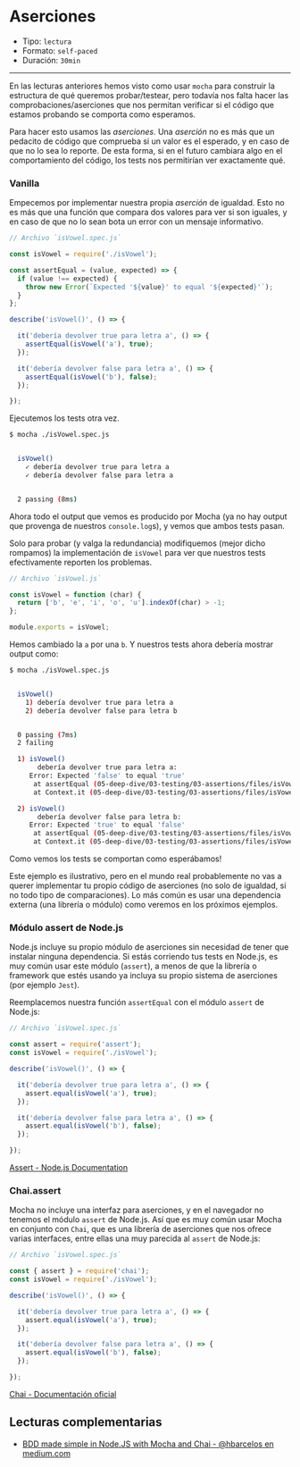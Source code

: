 # Aserciones

* Tipo: `lectura`
* Formato: `self-paced`
* Duración: `30min`

***

En las lecturas anteriores hemos visto como usar `mocha` para construir la
estructura de qué queremos probar/testear, pero todavía nos falta hacer las
comprobaciones/aserciones que nos permitan verificar si el código que estamos
probando se comporta como esperamos.

Para hacer esto usamos las _aserciones_. Una _aserción_ no es más que un
pedacito de código que comprueba si un valor es el esperado, y en caso de que no
lo sea lo reporte. De esta forma, si en el futuro cambiara algo en el
comportamiento del código, los tests nos permitirían ver exactamente qué.

### Vanilla

Empecemos por implementar nuestra propia _aserción_ de igualdad. Esto no es más
que una función que compara dos valores para ver si son iguales, y en caso de
que no lo sean bota un error con un mensaje informativo.

```js
// Archivo `isVowel.spec.js`

const isVowel = require('./isVowel');

const assertEqual = (value, expected) => {
  if (value !== expected) {
    throw new Error(`Expected '${value}' to equal '${expected}'`);
  }
};

describe('isVowel()', () => {

  it('debería devolver true para letra a', () => {
    assertEqual(isVowel('a'), true);
  });

  it('debería devolver false para letra a', () => {
    assertEqual(isVowel('b'), false);
  });

});
```

Ejecutemos los tests otra vez.

```sh
$ mocha ./isVowel.spec.js


  isVowel()
    ✓ debería devolver true para letra a
    ✓ debería devolver false para letra a


  2 passing (8ms)

```

Ahora todo el output que vemos es producido por Mocha (ya no hay output que
provenga de nuestros `console.log`s), y vemos que ambos tests pasan.

Solo para probar (y valga la redundancia) modifiquemos (mejor dicho rompamos) la
implementación de `isVowel` para ver que nuestros tests efectivamente reporten
los problemas.

```js
// Archivo `isVowel.js`

const isVowel = function (char) {
  return ['b', 'e', 'i', 'o', 'u'].indexOf(char) > -1;
};

module.exports = isVowel;
```

Hemos cambiado la `a` por una `b`. Y nuestros tests ahora debería mostrar output
como:

```sh
$ mocha ./isVowel.spec.js


  isVowel()
    1) debería devolver true para letra a
    2) debería devolver false para letra b


  0 passing (7ms)
  2 failing

  1) isVowel()
       debería devolver true para letra a:
     Error: Expected 'false' to equal 'true'
      at assertEqual (05-deep-dive/03-testing/03-assertions/files/isVowel-vanilla-assert.spec.js:7:11)
      at Context.it (05-deep-dive/03-testing/03-assertions/files/isVowel-vanilla-assert.spec.js:14:5)

  2) isVowel()
       debería devolver false para letra b:
     Error: Expected 'true' to equal 'false'
      at assertEqual (05-deep-dive/03-testing/03-assertions/files/isVowel-vanilla-assert.spec.js:7:11)
      at Context.it (05-deep-dive/03-testing/03-assertions/files/isVowel-vanilla-assert.spec.js:18:5)

```

Como vemos los tests se comportan como esperábamos!

Este ejemplo es ilustrativo, pero en el mundo real probablemente no vas a querer
implementar tu propio código de aserciones (no solo de igualdad, si no todo tipo
de comparaciones). Lo más común es usar una dependencia externa (una librería o
módulo) como veremos en los próximos ejemplos.

### Módulo assert de Node.js

Node.js incluye su propio módulo de aserciones sin necesidad de tener que
instalar ninguna dependencia. Si estás corriendo tus tests en Node.js, es muy
común usar este módulo (`assert`), a menos de que la librería o framework que
estés usando ya incluya su propio sistema de aserciones (por ejemplo `Jest`).

Reemplacemos nuestra función `assertEqual` con el módulo `assert` de Node.js:

```js
// Archivo `isVowel.spec.js`

const assert = require('assert');
const isVowel = require('./isVowel');

describe('isVowel()', () => {

  it('debería devolver true para letra a', () => {
    assert.equal(isVowel('a'), true);
  });

  it('debería devolver false para letra a', () => {
    assert.equal(isVowel('b'), false);
  });

});
```

[Assert - Node.js Documentation](https://nodejs.org/api/assert.html)

### Chai.assert

Mocha no incluye una interfaz para aserciones, y en el navegador no tenemos el
módulo `assert` de Node.js. Así que es muy común usar Mocha en conjunto con
`Chai`, que es una librería de aserciones que nos ofrece varias interfaces,
entre ellas una muy parecida al `assert` de Node.js:

```js
// Archivo `isVowel.spec.js`

const { assert } = require('chai');
const isVowel = require('./isVowel');

describe('isVowel()', () => {

  it('debería devolver true para letra a', () => {
    assert.equal(isVowel('a'), true);
  });

  it('debería devolver false para letra a', () => {
    assert.equal(isVowel('b'), false);
  });

});
```

[Chai - Documentación oficial](http://chaijs.com/)

## Lecturas complementarias

* [BDD made simple in Node.JS with Mocha and Chai - @hbarcelos en medium.com](https://medium.com/@hbarcelos/bdd-made-simple-in-node-js-with-mocha-and-chai-3a3ce44ecce2)
